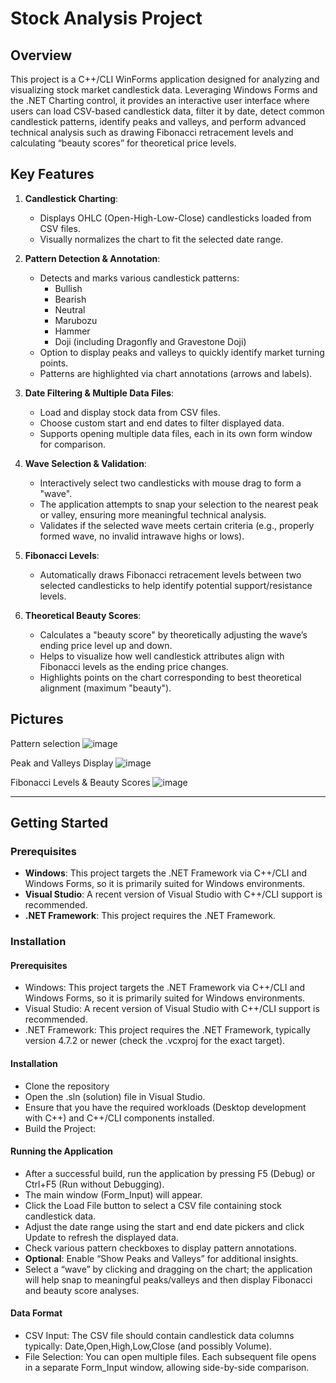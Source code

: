 # Stock Analysis Project
## Overview

This project is a C++/CLI WinForms application designed for analyzing and visualizing stock market candlestick data. Leveraging Windows Forms and the .NET Charting control, it provides an interactive user interface where users can load CSV-based candlestick data, filter it by date, detect common candlestick patterns, identify peaks and valleys, and perform advanced technical analysis such as drawing Fibonacci retracement levels and calculating “beauty scores” for theoretical price levels.

## Key Features

1. **Candlestick Charting**:  
   - Displays OHLC (Open-High-Low-Close) candlesticks loaded from CSV files.
   - Visually normalizes the chart to fit the selected date range.

2. **Pattern Detection & Annotation**:  
   - Detects and marks various candlestick patterns:
     - Bullish
     - Bearish
     - Neutral
     - Marubozu
     - Hammer
     - Doji (including Dragonfly and Gravestone Doji)
   - Option to display peaks and valleys to quickly identify market turning points.
   - Patterns are highlighted via chart annotations (arrows and labels).

3. **Date Filtering & Multiple Data Files**:  
   - Load and display stock data from CSV files.
   - Choose custom start and end dates to filter displayed data.
   - Supports opening multiple data files, each in its own form window for comparison.

4. **Wave Selection & Validation**:  
   - Interactively select two candlesticks with mouse drag to form a "wave".
   - The application attempts to snap your selection to the nearest peak or valley, ensuring more meaningful technical analysis.
   - Validates if the selected wave meets certain criteria (e.g., properly formed wave, no invalid intrawave highs or lows).

5. **Fibonacci Levels**:  
   - Automatically draws Fibonacci retracement levels between two selected candlesticks to help identify potential support/resistance levels.

6. **Theoretical Beauty Scores**:  
   - Calculates a "beauty score" by theoretically adjusting the wave’s ending price level up and down.
   - Helps to visualize how well candlestick attributes align with Fibonacci levels as the ending price changes.
   - Highlights points on the chart corresponding to best theoretical alignment (maximum "beauty").

## Pictures
Pattern selection
![image](https://github.com/user-attachments/assets/ffe8e5fd-1993-4f80-9ca1-88ecbee755e3)

Peak and Valleys Display
![image](https://github.com/user-attachments/assets/348a246b-3386-44ac-8430-e76285e993ae)

Fibonacci Levels & Beauty Scores
![image](https://github.com/user-attachments/assets/165569f7-447d-49a1-96fc-0bb0edb8044b)

---
## Getting Started

### Prerequisites

- **Windows**: This project targets the .NET Framework via C++/CLI and Windows Forms, so it is primarily suited for Windows environments.
- **Visual Studio**: A recent version of Visual Studio with C++/CLI support is recommended.
- **.NET Framework**: This project requires the .NET Framework.

### Installation

#### Prerequisites
- Windows: This project targets the .NET Framework via C++/CLI and Windows Forms, so it is primarily suited for Windows environments.
- Visual Studio: A recent version of Visual Studio with C++/CLI support is recommended.
- .NET Framework: This project requires the .NET Framework, typically version 4.7.2 or newer (check the .vcxproj for the exact target).

#### Installation
- Clone the repository
- Open the .sln (solution) file in Visual Studio.
- Ensure that you have the required workloads (Desktop development with C++) and C++/CLI components installed.
- Build the Project:

#### Running the Application
- After a successful build, run the application by pressing F5 (Debug) or Ctrl+F5 (Run without Debugging).
- The main window (Form_Input) will appear.
- Click the Load File button to select a CSV file containing stock candlestick data.
- Adjust the date range using the start and end date pickers and click Update to refresh the displayed data.
- Check various pattern checkboxes to display pattern annotations.
- **Optional**: Enable “Show Peaks and Valleys” for additional insights.
- Select a “wave” by clicking and dragging on the chart; the application will help snap to meaningful peaks/valleys and then display Fibonacci and beauty score analyses.

#### Data Format
- CSV Input: The CSV file should contain candlestick data columns typically: Date,Open,High,Low,Close (and possibly Volume).
- File Selection: You can open multiple files. Each subsequent file opens in a separate Form_Input window, allowing side-by-side comparison.
